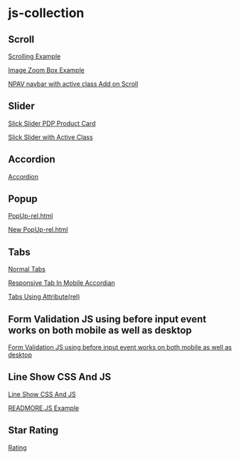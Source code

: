 # js-collection

## Scroll


<a href="https://vrushankm19.netlify.app/scroll/scrolling-example.html" target="_blank">Scrolling Example</a>

<a href="https://vrushankm19.netlify.app/scroll/Image Zoom Box Example.html" target="_blank">Image Zoom Box Example</a>

<a href="https://vrushankm19.netlify.app/scroll/NPAV navbar with active class Add on Scroll.html" target="_blank">NPAV navbar with active class Add on Scroll</a>

## Slider


<a href="https://vrushankm19.netlify.app/Slider/Slick Slider PDP Product Card.html" target="_blank">Slick Slider PDP Product Card</a>

<a href="https://vrushankm19.netlify.app/Slider/Slick Slider with Active Class.html" target="_blank">Slick Slider with Active Class</a>


## Accordion


<a href="https://vrushankm19.netlify.app/Accordion/accordion/dist/" target="_blank">Accordion</a>


## Popup


<a href="https://vrushankm19.netlify.app/Popup/PopUp-rel.html" target="_blank">PopUp-rel.html</a>

<a href="https://vrushankm19.netlify.app/Popup/PopUp-rel_v2.html" target="_blank">New PopUp-rel.html</a>


## Tabs


<a href="https://vrushankm19.netlify.app/Responsive Tab/Normal Tabs/index.html" target="_blank">Normal Tabs</a>

<a href="https://vrushankm19.netlify.app/Responsive Tab/Responsive Tab In Mobile Accordian/index.html" target="_blank">Responsive Tab In Mobile Accordian</a>

<a href="https://vrushankm19.netlify.app/Responsive Tab/Tabs Using Attribute(rel)/Tabs (ral)/index.html" target="_blank">Tabs Using Attribute(rel)</a>


## Form Validation JS using before input event  works on both mobile as well as desktop


<a href="https://vrushankm19.netlify.app/form/Form Validation JS using before input event  works on both mobile as well as desktop.html" target="_blank">Form Validation JS using before input event  works on both mobile as well as desktop</a>


## Line Show CSS And JS


<a href="https://vrushankm19.netlify.app/line limit/Line Show CSS And JS.html" target="_blank">Line Show CSS And JS</a>

<a href="https://vrushankm19.netlify.app/line limit/read-more.html" target="_blank">READMORE.JS Example</a>


## Star Rating


<a href="https://vrushankm19.netlify.app/Rating/star.html" target="_blank">Rating</a>

